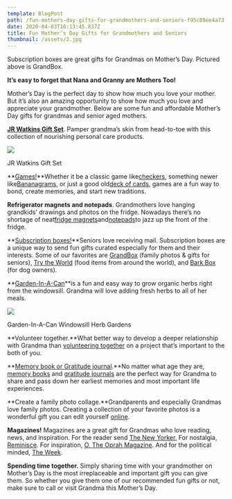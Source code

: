 ```yaml
---
template: BlogPost
path: /fun-mothers-day-gifts-for-grandmothers-and-seniors-f95c89ee4a73
date: 2020-04-03T16:13:45.837Z
title: Fun Mother’s Day Gifts for Grandmothers and Seniors
thumbnail: /assets/2.jpg
---
```

<!--StartFragment-->

Subscription boxes are great gifts for Grandmas on Mother’s Day. Pictured above is GrandBox.

<!--EndFragment-->

<!--StartFragment-->

**It’s easy to forget that Nana and Granny are Mothers Too!**

Mother’s Day is the perfect day to show how much you love your mother. But it’s also an amazing opportunity to show how much you love and appreciate your grandmother. Below are some fun and affordable Mother’s Day gifts for grandmas and senior aged mothers.

**[JR Watkins Gift Set](https://www.jrwatkins.com/products/Bath-and-Body/Gift-Kits/Head-to-Toe-Kit/)**. Pamper grandma’s skin from head-to-toe with this collection of nourishing personal care products.

<!--EndFragment-->

![](/assets/C9mmTPMo-eQjKrFQgryx7g.png)

<!--StartFragment-->

JR Watkins Gift Set

<!--EndFragment-->

<!--StartFragment-->

**[Games!](http://www.grandparents.com/archive/2010-new-family-board-games-lou-harry)**Whether it be a classic game like[checkers](https://www.amazon.com/s/ref=nb_sb_noss_2?url=search-alias%3Daps&field-keywords=checkers&rh=i%3Aaps%2Ck%3Acheckers), something newer like[Bananagrams](http://www.thhsclassic.com/2015/11/24/bananagrams-a-very-apeeling-game/), or just a good old[deck of cards](https://www.amazon.com/Bicycle-Vision-Playing-Card-Deck/dp/B0009WE5B4), games are a fun way to bond, create memories, and start new traditions.

**Refrigerator magnets and notepads**. Grandmothers love hanging grandkids’ drawings and photos on the fridge. Nowadays there’s no shortage of neat[fridge magnets](https://www.etsy.com/market/fridge_magnet)and[notepads](https://www.etsy.com/search?q=cute%20notepads&ref=auto1)to jazz up the front of the fridge.

<!--EndFragment-->

<!--StartFragment-->

**[Subscription boxes!](https://www.cratejoy.com/)**Seniors love receiving mail. Subscription boxes are a unique way to send fun gifts curated especially for them and their interests. Some of our favorites are [GrandBox](http://www.mygrandbox.com/) (family photos & gifts for seniors), [Try the World](https://www.trytheworld.com/) (food items from around the world), and [Bark Box](https://barkbox.com/) (for dog owners).

**[Garden-In-A-Can](https://backtotheroots.com/collections/ready-to-grow/products/gardeninacan)**is a fun and easy way to grow organic herbs right from the windowsill. Grandma will love adding fresh herbs to all of her meals.

<!--EndFragment-->

![](/assets/L2h6ecgPLypqnvpQBSmbwA.jpeg)

<!--StartFragment-->

Garden-In-A-Can Windowsill Herb Gardens

<!--EndFragment-->

<!--StartFragment-->

**Volunteer together.**What better way to develop a deeper relationship with Grandma than [volunteering together](https://www.volunteermatch.org/) on a project that’s important to the both of you.

**[Memory book or Gratitude journal](https://www.amazon.com/s/ref=nb_sb_noss?url=search-alias%3Dstripbooks&field-keywords=Memory+books+for+grandparents).**No matter what age they are, [memory books](https://www.amazon.com/Grandparents-Legacy-Your-Story-Words/dp/1404113312) and [gratitude journals](https://www.amazon.com/Gratitude-Journal-Catherine-Price/dp/081186720X/ref=sr_1_1?s=books&ie=UTF8&qid=1491274890&sr=1-1&keywords=gratitude+journal) are the perfect way for Grandma to share and pass down her earliest memories and most important life experiences.

**Create a family photo collage.**Grandparents and especially Grandmas love family photos. Creating a collection of your favorite photos is a wonderful gift you can edit yourself [online](https://www.befunky.com/features/collage-maker/).

**Magazines!** Magazines are a great gift for Grandmas who love reading, news, and inspiration. For the reader send [The New Yorker.](http://www.newyorker.com/magazine) For nostalgia, [Reminisce](https://order.reminisce.com/pubs/RM/REM/REM-INT-1605-OP-Digital.jsp?cds_page_id=203941&cds_mag_code=REM&id=1491275370404&lsid=70932209303014764&vid=1&cds_response_key=IT7ADU118). For inspiration, [O, The Oprah Magazine](https://www.google.com/search?q=oprah+magazine&oq=oprah+&aqs=chrome.1.69i57j0l5.4131j0j4&sourceid=chrome&ie=UTF-8#q=oprah+magazine+subscription&*). And for the political minded, [The Week](http://theweek.com/).

**Spending time together.** Simply sharing time with your grandmother on Mother’s Day is the most irreplaceable and important gift you can give them. So whether you give them one of our recommended fun gifts or not, make sure to call or visit Grandma this Mother’s Day.

<!--EndFragment-->
